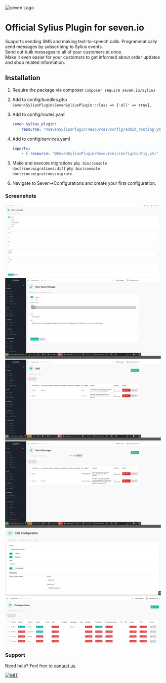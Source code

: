 ![](https://www.seven.io/wp-content/uploads/Logo.svg "seven Logo")

# Official Sylius Plugin for seven.io
Supports sending SMS and making text-to-speech calls.
Programmatically send messages by subscribing to Sylius events.<br>
Send out bulk messages to all of your customers at once.<br>
Make it even easier for your customers to get informed about order updates and shop related information.

## Installation

1. Require the package via composer
    ```composer require seven.io/sylius```

2. Add to config/bundles.php
    ```Seven\SyliusPlugin\SevenSyliusPlugin::class => ['all' => true],```

3. Add to config/routes.yaml
    ```yaml
    seven_sylius_plugin:
        resource: "@SevenSyliusPlugin/Resources/config/admin_routing.yml"
    ```

4. Add to config/services.yaml
    ```yaml
    imports:
        - { resource: "@SevenSyliusPlugin/Resources/config/config.yml" }
    ```

5. Make and execute migrations
    ```php bin/console doctrine:migrations:diff```
    ```php bin/console doctrine:migrations:migrate```
     
6. Navigate to Seven->Configurations and create your first configuration.

### Screenshots
![Write SMS](screenshots/write_sms.png "Write SMS")
![Write Voice](screenshots/write_voice.png "Write Voice")
![Sent SMS](screenshots/sms.png "Sent SMS")
![Sent Voice](screenshots/voice.png "Sent Voice")
![Create Configuration](screenshots/config_edit.png "Create Configuration")
![Configuration Overview](screenshots/config_list.png "Configuration Overview")

### Support

Need help? Feel free to [contact us](https://www.seven.io/en/company/contact/).

[![MIT](https://img.shields.io/badge/License-MIT-teal.svg)](LICENSE)

